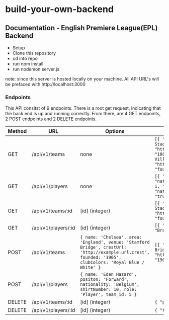 # build-your-own-backend

## Documentation - English Premiere League(EPL) Backend

  - Setup
  - Clone this repository
  - cd into repo
  - run npm install
  - run nodemon server.js
  
note: since this server is hosted locally on your machine. All API URL's will be prefaced with http://localhost:3000

### Endpoints

This API consitst of 9 endpoints. There is a root get request, indicating that the back end is up and running correctly. From there, are 4 GET endpoints, 2 POST endpoints and 2 DELETE endpoints. 

| Method | URL | Options | Sample Result |
| ------ | --- | ------- | --------------|
| GET | /api/v1/teams | none | ``` [{ "id": 1, "name": "Arsenal FC", "area": "England", "venue": "Emirates Stadium",  "crestUrl": "http://upload.wikimedia.org/wikipedia/en/5/53/Arsenal_FC.svg", "founded": "1886", "clubColors": "Red / White", "true": null }, { "id": 2, "name": "Aston Villa FC", "area": "England", "venue": "Villa Park", "crestUrl": "http://upload.wikimedia.org/wikipedia/de/9/9f/Aston_Villa_logo.svg", "founded": "1872", "clubColors": "Claret / Sky Blue", "true": null }] ``` |
| GET | /api/v1/players | none | ``` [{ "id": 1, "name": "Emiliano Martínez", "position": "Goalkeeper", "nationality": "Argentina", "role": "PLAYER", "shirtNumber": null, "team_id": 1, "true": null }, { "id": 2, "name": "Matt Macey", "position": "Goalkeeper", "nationality": "England", "role": "PLAYER", "shirtNumber": null, "team_id": 1, "true": null } ``` |
| GET | /api/v1/teams/:id | [id] (integer) | ``` [{ "id": 9, "name": "Manchester City FC", "area": "England", "venue": "Etihad Stadium", "crestUrl": "https://upload.wikimedia.org/wikipedia/en/e/eb/Manchester_City_FC_badge.svg", "founded": "1880", "clubColors": "Sky Blue / White", "true": null }] ``` |
| GET | /api/v1/players/:id | [id] (integer) | ``` [{ "id": 11, "name": "David Luiz", "position": "Defender", "nationality": "Brazil", "role": "PLAYER", "shirtNumber": 23, "team_id": 1, "true": null }] ``` |
| POST | /api/v1/teams| ``` { name: 'Chelsea', area: 'England', venue: 'Stamford Bridge', crestUrl: 'http://example.url.crest', founded: '1905', clubColors: 'Royal Blue / White' } ``` | ``` [{ "id": 5, "name": "Chelsea FC", "area": "England", "venue": "Stamford Bridge", "crestUrl": "http://upload.wikimedia.org/wikipedia/de/5/5c/Chelsea_crest.svg", "founded": "1905", "clubColors": "Royal Blue / White", "true": null }] ``` |
| POST | /api/v1/players | ``` { name: 'Eden Hazard', positon: 'Forward', nationality: 'Belgium', shirtNumber: 10, role: 'Player', team_id: 5 } ``` |
| DELETE | /api/v1/teams/:id | [id] (integer) |  ``` { "player": 1, "id": "6976" } ``` |
| DELETE | /api/v1/players/:id | [id] (integer) | ``` { "team": 1, "id": "16" } ``` |    

